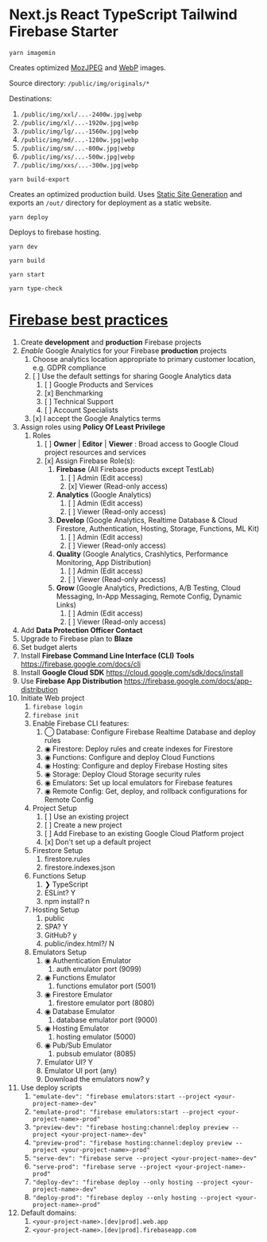 # Next.js React TypeScript Tailwind Firebase Starter

`yarn imagemin`

Creates optimized [MozJPEG](https://github.com/mozilla/mozjpeg) and [WebP](https://developers.google.com/speed/webp) images.

Source directory: `/public/img/originals/*`

Destinations:

1. `/public/img/xxl/...-2400w.jpg|webp`
2. `/public/img/xl/...-1920w.jpg|webp`
3. `/public/img/lg/...-1560w.jpg|webp`
4. `/public/img/md/...-1280w.jpg|webp`
5. `/public/img/sm/...-800w.jpg|webp`
6. `/public/img/xs/...-500w.jpg|webp`
7. `/public/img/xxs/...-300w.jpg|webp`

`yarn build-export`

Creates an optimized production build. Uses [Static Site Generation](https://nextjs.org/docs/advanced-features/static-html-export) and exports an `/out/` directory for deployment as a static website.

`yarn deploy`

Deploys to firebase hosting.

`yarn dev`

`yarn build`

`yarn start`

`yarn type-check`

# [Firebase best practices](https://www.youtube.com/watch?v=iWEgpdVSZyg)

1. Create **development** and **production** Firebase projects
2. _Enable_ Google Analytics for your Firebase **production** projects
   1. Choose analytics location appropriate to primary customer location, e.g. GDPR compliance
   2. [ ] Use the default settings for sharing Google Analytics data
      1. [ ] Google Products and Services
      2. [x] Benchmarking
      3. [ ] Technical Support
      4. [ ] Account Specialists
   3. [x] I accept the Google Analytics terms
3. Assign roles using **Policy Of Least Privilege**
   1. Roles
      1. [ ] **Owner** | **Editor** | **Viewer** : Broad access to Google Cloud project resources and services
      2. [x] Assign Firebase Role(s):
         1. **Firebase** (All Firebase products except TestLab)
            1. [ ] Admin (Edit access)
            2. [x] Viewer (Read-only access)
         2. **Analytics** (Google Analytics)
            1. [ ] Admin (Edit access)
            2. [ ] Viewer (Read-only access)
         3. **Develop** (Google Analytics, Realtime Database & Cloud Firestore, Authentication, Hosting, Storage, Functions, ML Kit)
            1. [ ] Admin (Edit access)
            2. [ ] Viewer (Read-only access)
         4. **Quality** (Google Analytics, Crashlytics, Performance Monitoring, App Distribution)
            1. [ ] Admin (Edit access)
            2. [ ] Viewer (Read-only access)
         5. **Grow** (Google Analytics, Predictions, A/B Testing, Cloud Messaging, In-App Messaging, Remote Config, Dynamic Links)
            1. [ ] Admin (Edit access)
            2. [ ] Viewer (Read-only access)
4. Add **Data Protection Officer Contact**
5. Upgrade to Firebase plan to **Blaze**
6. Set budget alerts
7. Install **Firebase Command Line Interface (CLI) Tools** https://firebase.google.com/docs/cli
8. Install **Google Cloud SDK** https://cloud.google.com/sdk/docs/install
9. Use **Firebase App Distribution** https://firebase.google.com/docs/app-distribution
10. Initiate Web project
    1. `firebase login`
    2. `firebase init`
    3. Enable Firebase CLI features:
       1. ◯ Database: Configure Firebase Realtime Database and deploy rules
       2. ◉ Firestore: Deploy rules and create indexes for Firestore
       3. ◉ Functions: Configure and deploy Cloud Functions
       4. ◉ Hosting: Configure and deploy Firebase Hosting sites
       5. ◉ Storage: Deploy Cloud Storage security rules
       6. ◉ Emulators: Set up local emulators for Firebase features
       7. ◉ Remote Config: Get, deploy, and rollback configurations for Remote Config
    4. Project Setup
       1. [ ] Use an existing project
       2. [ ] Create a new project
       3. [ ] Add Firebase to an existing Google Cloud Platform project
       4. [x] Don't set up a default project
    5. Firestore Setup
       1. firestore.rules
       2. firestore.indexes.json
    6. Functions Setup
       1. ❯ TypeScript
       2. ESLint? Y
       3. npm install? n
    7. Hosting Setup
       1. public
       2. SPA? Y
       3. GitHub? y
       4. public/index.html?/ N
    8. Emulators Setup
       1. ◉ Authentication Emulator
          1. auth emulator port (9099)
       2. ◉ Functions Emulator
          1. functions emulator port (5001)
       3. ◉ Firestore Emulator
          1. firestore emulator port (8080)
       4. ◉ Database Emulator
          1. database emulator port (9000)
       5. ◉ Hosting Emulator
          1. hosting emulator (5000)
       6. ◉ Pub/Sub Emulator
          1. pubsub emulator (8085)
       7. Emulator UI? Y
       8. Emulator UI port (any)
       9. Download the emulators now? y
11. Use deploy scripts
    1. `"emulate-dev": "firebase emulators:start --project <your-project-name>-dev"`
    2. `"emulate-prod": "firebase emulators:start --project <your-project-name>-prod"`
    3. `"preview-dev": "firebase hosting:channel:deploy preview --project <your-project-name>-dev"`
    4. `"preview-prod": "firebase hosting:channel:deploy preview --project <your-project-name>-prod"`
    5. `"serve-dev": "firebase serve --project <your-project-name>-dev"`
    6. `"serve-prod": "firebase serve --project <your-project-name>-prod"`
    7. `"deploy-dev": "firebase deploy --only hosting --project <your-project-name>-dev"`
    8. `"deploy-prod": "firebase deploy --only hosting --project <your-project-name>-prod"`
12. Default domains:
    1. `<your-project-name>.[dev|prod].web.app`
    2. `<your-project-name>.[dev|prod].firebaseapp.com`

